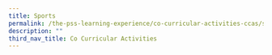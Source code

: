 ```yaml
---
title: Sports
permalink: /the-pss-learning-experience/co-curricular-activities-ccas/sports/
description: ""
third_nav_title: Co Curricular Activities
---
```

